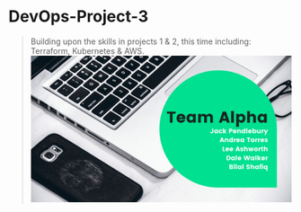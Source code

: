 # DevOps-Project-3
> Building upon the skills in projects 1 & 2, this time including: Terraform, Kubernetes & AWS.
![TeamAlpha](https://github.com/GMCADevops/DevopsProject3/blob/Documentation/images/teamAlpha.png)

